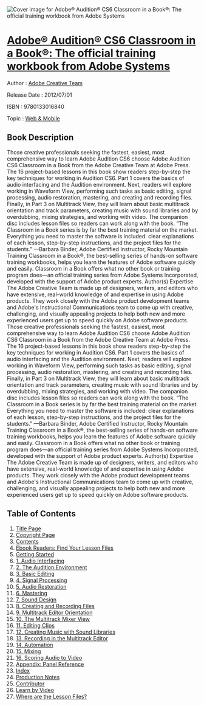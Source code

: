 ![Cover image for Adobe® Audition® CS6 Classroom in a Book®: The official training workbook from Adobe Systems](https://imgdetail.ebookreading.net/cover/cover/web_mobile/EB9780133016840.jpg)

[Adobe® Audition® CS6 Classroom in a Book®: The official training workbook from Adobe Systems](https://ebookreading.net/view/book/Adobe%C2%AE+Audition%C2%AE+CS6+Classroom+in+a+Book%C2%AE%3A+The+official+training+workbook+from+Adobe+Systems-EB9780133016840_1.html "Adobe® Audition® CS6 Classroom in a Book®: The official training workbook from Adobe Systems")
====================================================================================================================

Author : [Adobe Creative Team](https://ebookreading.net/search/author/Adobe+Creative+Team)

Release Date : 2012/07/01

ISBN : 9780133016840

Topic : [Web & Mobile](https://ebookreading.net/search/category/web-mobile)

Book Description
-----------------

Those creative professionals seeking the fastest, easiest, most comprehensive way to learn Adobe Audition CS6 choose Adobe Audition CS6 Classroom in a Book from the Adobe Creative Team at Adobe Press. The 16 project-based lessons in this book show readers step-by-step the key techniques for working in Audition CS6. Part 1 covers the basics of audio interfacing and the Audition environment. Next, readers will explore working in Waveform View, performing such tasks as basic editing, signal processing, audio restoration, mastering, and creating and recording files. Finally, in Part 3 on Multitrack View, they will learn about basic multitrack orientation and track parameters, creating music with sound libraries and by overdubbing, mixing strategies, and working with video. The companion disc includes lesson files so readers can work along with the book.  “The Classroom in a Book series is by far the best training material on the market. Everything you need to master the software is included: clear explanations of each lesson, step-by-step instructions, and the project files for the students.” —Barbara Binder, Adobe Certified Instructor, Rocky Mountain Training  Classroom in a Book®, the best-selling series of hands-on software training workbooks, helps you learn the features of Adobe software quickly and easily. Classroom in a Book offers what no other book or training program does—an official training series from Adobe Systems Incorporated, developed with the support of Adobe product experts.
Author(s) Expertise
The Adobe Creative Team is made up of designers, writers, and editors who have extensive, real-world knowledge of and expertise in using Adobe products. They work closely with the Adobe product development teams and Adobe's Instructional Communications team to come up with creative, challenging, and visually appealing projects to help both new and more experienced users get up to speed quickly on Adobe software products.
              Those creative professionals seeking the fastest, easiest, most comprehensive way to learn Adobe Audition CS6 choose Adobe Audition CS6 Classroom in a Book from the Adobe Creative Team at Adobe Press. The 16 project-based lessons in this book show readers step-by-step the key techniques for working in Audition CS6. Part 1 covers the basics of audio interfacing and the Audition environment. Next, readers will explore working in Waveform View, performing such tasks as basic editing, signal processing, audio restoration, mastering, and creating and recording files. Finally, in Part 3 on Multitrack View, they will learn about basic multitrack orientation and track parameters, creating music with sound libraries and by overdubbing, mixing strategies, and working with video. The companion disc includes lesson files so readers can work along with the book.  “The Classroom in a Book series is by far the best training material on the market. Everything you need to master the software is included: clear explanations of each lesson, step-by-step instructions, and the project files for the students.” —Barbara Binder, Adobe Certified Instructor, Rocky Mountain Training  Classroom in a Book®, the best-selling series of hands-on software training workbooks, helps you learn the features of Adobe software quickly and easily. Classroom in a Book offers what no other book or training program does—an official training series from Adobe Systems Incorporated, developed with the support of Adobe product experts.
Author(s) Expertise
The Adobe Creative Team is made up of designers, writers, and editors who have extensive, real-world knowledge of and expertise in using Adobe products. They work closely with the Adobe product development teams and Adobe's Instructional Communications team to come up with creative, challenging, and visually appealing projects to help both new and more experienced users get up to speed quickly on Adobe software products.
              
Table of Contents
-----------------

1. [Title Page](https://ebookreading.net/view/book/Adobe%C2%AE+Audition%C2%AE+CS6+Classroom+in+a+Book%C2%AE%3A+The+official+training+workbook+from+Adobe+Systems-EB9780133016840_3.html)
1. [Copyright Page](https://ebookreading.net/view/book/Adobe%C2%AE+Audition%C2%AE+CS6+Classroom+in+a+Book%C2%AE%3A+The+official+training+workbook+from+Adobe+Systems-EB9780133016840_4.html)
1. [Contents](https://ebookreading.net/view/book/Adobe%C2%AE+Audition%C2%AE+CS6+Classroom+in+a+Book%C2%AE%3A+The+official+training+workbook+from+Adobe+Systems-EB9780133016840_0.html)
1. [Ebook Readers: Find Your Lesson Files](https://ebookreading.net/view/book/Adobe%C2%AE+Audition%C2%AE+CS6+Classroom+in+a+Book%C2%AE%3A+The+official+training+workbook+from+Adobe+Systems-EB9780133016840_5.html)
1. [Getting Started](https://ebookreading.net/view/book/Adobe%C2%AE+Audition%C2%AE+CS6+Classroom+in+a+Book%C2%AE%3A+The+official+training+workbook+from+Adobe+Systems-EB9780133016840_6.html)
1. [1. Audio Interfacing](https://ebookreading.net/view/book/Adobe%C2%AE+Audition%C2%AE+CS6+Classroom+in+a+Book%C2%AE%3A+The+official+training+workbook+from+Adobe+Systems-EB9780133016840_7.html)
1. [2. The Audition Environment](https://ebookreading.net/view/book/Adobe%C2%AE+Audition%C2%AE+CS6+Classroom+in+a+Book%C2%AE%3A+The+official+training+workbook+from+Adobe+Systems-EB9780133016840_8.html)
1. [3. Basic Editing](https://ebookreading.net/view/book/Adobe%C2%AE+Audition%C2%AE+CS6+Classroom+in+a+Book%C2%AE%3A+The+official+training+workbook+from+Adobe+Systems-EB9780133016840_10.html)
1. [4. Signal Processing](https://ebookreading.net/view/book/Adobe%C2%AE+Audition%C2%AE+CS6+Classroom+in+a+Book%C2%AE%3A+The+official+training+workbook+from+Adobe+Systems-EB9780133016840_0.html)
1. [5. Audio Restoration](https://ebookreading.net/view/book/Adobe%C2%AE+Audition%C2%AE+CS6+Classroom+in+a+Book%C2%AE%3A+The+official+training+workbook+from+Adobe+Systems-EB9780133016840_12.html)
1. [6. Mastering](https://ebookreading.net/view/book/Adobe%C2%AE+Audition%C2%AE+CS6+Classroom+in+a+Book%C2%AE%3A+The+official+training+workbook+from+Adobe+Systems-EB9780133016840_13.html)
1. [7. Sound Design](https://ebookreading.net/view/book/Adobe%C2%AE+Audition%C2%AE+CS6+Classroom+in+a+Book%C2%AE%3A+The+official+training+workbook+from+Adobe+Systems-EB9780133016840_14.html)
1. [8. Creating and Recording Files](https://ebookreading.net/view/book/Adobe%C2%AE+Audition%C2%AE+CS6+Classroom+in+a+Book%C2%AE%3A+The+official+training+workbook+from+Adobe+Systems-EB9780133016840_15.html)
1. [9. Multitrack Editor Orientation](https://ebookreading.net/view/book/Adobe%C2%AE+Audition%C2%AE+CS6+Classroom+in+a+Book%C2%AE%3A+The+official+training+workbook+from+Adobe+Systems-EB9780133016840_16.html)
1. [10. The Multitrack Mixer View](https://ebookreading.net/view/book/Adobe%C2%AE+Audition%C2%AE+CS6+Classroom+in+a+Book%C2%AE%3A+The+official+training+workbook+from+Adobe+Systems-EB9780133016840_17.html)
1. [11. Editing Clips](https://ebookreading.net/view/book/Adobe%C2%AE+Audition%C2%AE+CS6+Classroom+in+a+Book%C2%AE%3A+The+official+training+workbook+from+Adobe+Systems-EB9780133016840_0.html)
1. [12. Creating Music with Sound Libraries](https://ebookreading.net/view/book/Adobe%C2%AE+Audition%C2%AE+CS6+Classroom+in+a+Book%C2%AE%3A+The+official+training+workbook+from+Adobe+Systems-EB9780133016840_19.html)
1. [13. Recording in the Multitrack Editor](https://ebookreading.net/view/book/Adobe%C2%AE+Audition%C2%AE+CS6+Classroom+in+a+Book%C2%AE%3A+The+official+training+workbook+from+Adobe+Systems-EB9780133016840_20.html)
1. [14. Automation](https://ebookreading.net/view/book/Adobe%C2%AE+Audition%C2%AE+CS6+Classroom+in+a+Book%C2%AE%3A+The+official+training+workbook+from+Adobe+Systems-EB9780133016840_21.html)
1. [15. Mixing](https://ebookreading.net/view/book/Adobe%C2%AE+Audition%C2%AE+CS6+Classroom+in+a+Book%C2%AE%3A+The+official+training+workbook+from+Adobe+Systems-EB9780133016840_22.html)
1. [16. Scoring Audio to Video](https://ebookreading.net/view/book/Adobe%C2%AE+Audition%C2%AE+CS6+Classroom+in+a+Book%C2%AE%3A+The+official+training+workbook+from+Adobe+Systems-EB9780133016840_23.html)
1. [Appendix: Panel Reference](https://ebookreading.net/view/book/Adobe%C2%AE+Audition%C2%AE+CS6+Classroom+in+a+Book%C2%AE%3A+The+official+training+workbook+from+Adobe+Systems-EB9780133016840_24.html)
1. [Index](https://ebookreading.net/view/book/Adobe%C2%AE+Audition%C2%AE+CS6+Classroom+in+a+Book%C2%AE%3A+The+official+training+workbook+from+Adobe+Systems-EB9780133016840_25.html)
1. [Production Notes](https://ebookreading.net/view/book/Adobe%C2%AE+Audition%C2%AE+CS6+Classroom+in+a+Book%C2%AE%3A+The+official+training+workbook+from+Adobe+Systems-EB9780133016840_0.html)
1. [Contributor](https://ebookreading.net/view/book/Adobe%C2%AE+Audition%C2%AE+CS6+Classroom+in+a+Book%C2%AE%3A+The+official+training+workbook+from+Adobe+Systems-EB9780133016840_26.html)
1. [Learn by Video](https://ebookreading.net/view/book/Adobe%C2%AE+Audition%C2%AE+CS6+Classroom+in+a+Book%C2%AE%3A+The+official+training+workbook+from+Adobe+Systems-EB9780133016840_27.html)
1. [Where are the Lesson Files?](https://ebookreading.net/view/book/Adobe%C2%AE+Audition%C2%AE+CS6+Classroom+in+a+Book%C2%AE%3A+The+official+training+workbook+from+Adobe+Systems-EB9780133016840_30.html)

